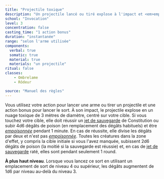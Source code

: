 ```yaml
---
title: "Projectile toxique"
description: "Un projectile lancé ou tiré explose à l'impact et <em>empoisonne</em> les victimes."
school: "Invocation"
level: 3
concentration: false
casting_time: "1 action bonus"
duration: "instantanée"
range: "selon l'arme utilisée"
components:
  verbal: true
  somatic: true
  material: true
  materials: "un projectile"
ritual: false
classes:
    - Ombrelame
    - Rôdeur

source: "Manuel des règles"
---
```

Vous utilisez votre action pour lancer une arme ou tirer un projectile et une action bonus pour lancer le sort. À son impact, le projectile explose en un nuage toxique de 3 mètres de diamètre, centré sur votre cible. Si vous touchez votre cible, elle doit réussir un [jet de sauvegarde](/utiliser-les-caracteristiques#jets-de-sauvegarde) de Constitution ou subir 4d6 dégâts de poison (en remplacement des dégâts habituels) et être [_empoisonnée_](/gerer-la-sante-du-personnage#empoisonné) pendant 1 minute. En cas de réussite, elle divise les dégâts par deux et n'est pas [_empoisonnée_](/gerer-la-sante-du-personnage#empoisonné). Toutes les créatures dans la zone d'effet, y compris la cible initiale si vous l'avez manquée, subissent 2d6 dégâts de poison (la moitié si la sauvegarde est réussie) et, en cas de [jet de sauvegarde](/utiliser-les-caracteristiques#jets-de-sauvegarde) raté, elles sont <RT l="empoisonnées" t="empoisonne"/> pendant seulement 1 round.

**À plus haut niveau**. Lorsque vous lancez ce sort en utilisant un emplacement de sort de niveau 4 ou supérieur, les dégâts augmentent de 1d6 par niveau au-delà du niveau 3.
